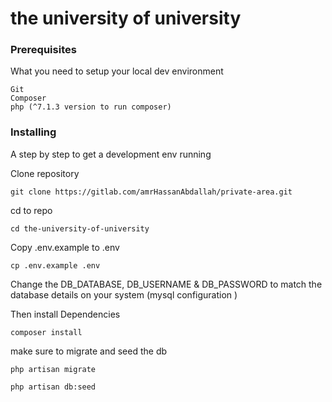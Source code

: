 # the university of university

### Prerequisites

What you need to setup your local dev environment

```
Git
Composer
php (^7.1.3 version to run composer)
```

### Installing

A step by step to get a development env running

Clone repository

```
git clone https://gitlab.com/amrHassanAbdallah/private-area.git
```

cd to repo

```
cd the-university-of-university
```

Copy .env.example to .env 

```
cp .env.example .env 
```

Change the DB_DATABASE, DB_USERNAME & DB_PASSWORD to match the database details on your system (mysql configuration )

Then install Dependencies 

```
composer install
```

make sure to migrate and seed the db
```
php artisan migrate

php artisan db:seed
```

